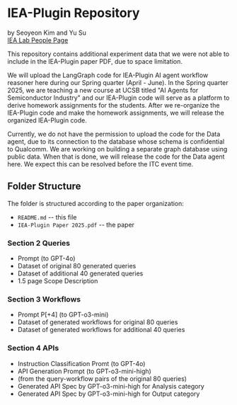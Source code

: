 # IEA-Plugin Repository
by Seoyeon Kim and Yu Su <br>
[IEA Lab People Page](https://iea.ece.ucsb.edu/people/)

This repository contains additional experiment data that we were not able to include in the IEA-Plugin paper PDF, due to space limitation.

We will upload the LangGraph code for IEA-Plugin AI agent workflow reasoner here during our Spring quarter (April - June). In the Spring quarter 2025, we are teaching a new course at UCSB titled "AI Agents for Semiconductor Industry" and our IEA-Plugin code will serve as a platform to derive homework assignments for the students. After we re-organize the IEA-Plugin code and make the homework assignments, we will release the organized IEA-Plugin code.

Currently, we do not have the permission to upload the code for the Data agent, due to its connection to the database whose schema is confidential to Qualcomm. We are working on building a separate graph database using public data. When that is done, we will release the code for the Data agent here. We expect this can be resolved before the ITC event time.

## Folder Structure

The folder is structured according to the paper organization:

- `README.md` -- this file
- `IEA-Plugin Paper 2025.pdf` -- the paper

### Section 2 Queries
- Prompt (to GPT-4o)
- Dataset of original 80 generated queries
- Dataset of additional 40 generated queries
- 1.5 page Scope Description

### Section 3 Workflows
- Prompt P[+4] (to GPT-o3-mini)
- Dataset of generated workflows for original 80 queries
- Dataset of generated workflows for additional 40 queries

### Section 4 APIs
- Instruction Classification Promt (to GPT-4o)
- API Generation Prompt (to GPT-o3-mini-high)
- (from the query-workflow pairs of the original 80 queries)
- Generated API Spec by GPT-o3-mini-high for Analysis category
- Generated API Spec by GPT-o3-mini-high for Output category

